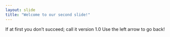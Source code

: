 ```yaml
---
layout: slide
title: "Welcome to our second slide!"
---
```

If at first you don’t succeed; call it version 1.0
Use the left arrow to go back!
